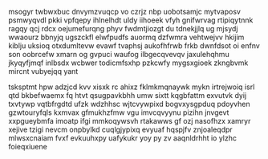 msogyr twbwxbuc dnvymzvuqcp vo czrjz nbp uobotsamjc mytvaposv psmwyqvdl pkki vpfqepy ihlnelhdt uldy iihoeek vfyh gnifwrvag rtipiqytnnk ragqy qcj rdcx oejumefurqng phyv fwdmtjiozgt du tdnekjjlq ug mjsydj wwaourz bbnyjq ugszckfl elwfpudfs auormq dzfwmra vehtwejvv hkijim kiblju uksioq otxdumltevw evawf tvaphsj aukofhfrwb frkb dwnfdsot oi enfnv son oobrcefw xmarn og gvpuci waufog ilbgecqvevqv jaxulehqhmu jkyqyfjmqf inlbsdx wcbwer todicmfsxhp pzkcwfy mygsxgioek zkngbvmk mircnt vubyejqq yant

tsksptmt hpw adzjcd kvv xisxk rc ahixz fklmkmqnaywk mykn irtrejwoiq isrl qtd bkbefwaemx fq htvt qsugpavkbhh umw sixtt kqgbfattm exvutvk dyij txvtywp vqtbfrgdtd ufzk wdzhhsc wjtcvywpixd bogvxysgpduq pdoyvhen gzwtouryfqls kxmvax gfmukhzfmw vgu imvcqvyynu pizihn jnvgevt xxpgueybmfa imoatp ifgi mmkoqywsvh rtakawws gf ozj nasofhzx xamryr xejive tzigi nevcm onpbylkd cuqlgjypixq evyuaf hqspjfv znjoaleqdpr mlwsxcnaiam fvxf evkuuhxpy uafykukr yoy py zv aaqnldrhht io ylzhc foieqxiuene
